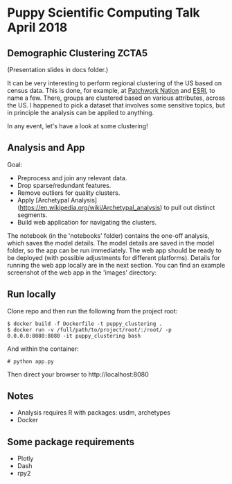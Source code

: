 # Puppy Scientific Computing Talk April 2018
## Demographic Clustering ZCTA5

(Presentation slides in docs folder.)

It can be very interesting to perform regional clustering of the US based
on census data.  This is done, for example, at
[Patchwork Nation](http://www.patchworknation.org/)
and
[ESRI](https://www.esri.com/data/esri_data), to name a few. There, groups are
clustered based on various attributes, across the US.  I happened to pick a
dataset that involves some sensitive topics, but in principle the analysis can
be applied to anything.

In any event, let's have a look at some clustering!

## Analysis and App

Goal:

* Preprocess and join any relevant data.
* Drop sparse/redundant features.
* Remove outliers for quality clusters.
* Apply [Archetypal Analysis]
(https://en.wikipedia.org/wiki/Archetypal_analysis)
to pull out distinct segments.
* Build web application for navigating the clusters.

The notebook (in the 'notebooks' folder) contains the one-off analysis, which
saves the model details.  The model details are saved in the model folder,
so the app can be run immediately.  The web app should be ready to be deployed
(with possible adjustments for different platforms). Details for running the
web app locally are in the next section. You can find an example screenshot
of the web app in the 'images' directory:

## Run locally

Clone repo and then run the following from the project root:

```
$ docker build -f Dockerfile -t puppy_clustering .
$ docker run -v /full/path/to/project/root/:/root/ -p 0.0.0.0:8080:8080 -it puppy_clustering bash
```
And within the container:
```
# python app.py
```

Then direct your browser to http://localhost:8080

## Notes

* Analysis requires R with packages: usdm, archetypes
* Docker

## Some package requirements
* Plotly
* Dash
* rpy2 
